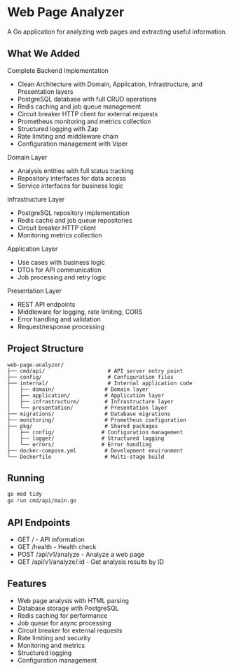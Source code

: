 # Web Page Analyzer

A Go application for analyzing web pages and extracting useful information.

## What We Added

Complete Backend Implementation
- Clean Architecture with Domain, Application, Infrastructure, and Presentation layers
- PostgreSQL database with full CRUD operations
- Redis caching and job queue management
- Circuit breaker HTTP client for external requests
- Prometheus monitoring and metrics collection
- Structured logging with Zap
- Rate limiting and middleware chain
- Configuration management with Viper

Domain Layer
- Analysis entities with full status tracking
- Repository interfaces for data access
- Service interfaces for business logic

Infrastructure Layer
- PostgreSQL repository implementation
- Redis cache and job queue repositories
- Circuit breaker HTTP client
- Monitoring metrics collection

Application Layer
- Use cases with business logic
- DTOs for API communication
- Job processing and retry logic

Presentation Layer
- REST API endpoints
- Middleware for logging, rate limiting, CORS
- Error handling and validation
- Request/response processing

## Project Structure

```
web-page-analyzer/
├── cmd/api/                    # API server entry point
├── config/                     # Configuration files
├── internal/                   # Internal application code
│   ├── domain/                # Domain layer
│   ├── application/           # Application layer
│   ├── infrastructure/        # Infrastructure layer
│   └── presentation/          # Presentation layer
├── migrations/                # Database migrations
├── monitoring/                # Prometheus configuration
├── pkg/                       # Shared packages
│   ├── config/               # Configuration management
│   ├── logger/               # Structured logging
│   └── errors/               # Error handling
├── docker-compose.yml         # Development environment
└── Dockerfile                 # Multi-stage build
```

## Running

```bash
go mod tidy
go run cmd/api/main.go
```

## API Endpoints

- GET / - API information
- GET /health - Health check  
- POST /api/v1/analyze - Analyze a web page
- GET /api/v1/analyze/:id - Get analysis results by ID

## Features

- Web page analysis with HTML parsing
- Database storage with PostgreSQL
- Redis caching for performance
- Job queue for async processing
- Circuit breaker for external requests
- Rate limiting and security
- Monitoring and metrics
- Structured logging
- Configuration management

